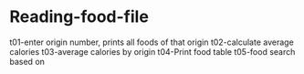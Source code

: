 # Reading-food-file
t01-enter  origin number, prints all foods of that origin
t02-calculate average calories
t03-average calories by origin
t04-Print food table
t05-food search based on 
